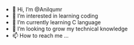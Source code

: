 - 👋 Hi, I’m @Anilqumr
- 👀 I’m interested in learning coding
- 🌱 I’m currently learning C language
- 💞️ I’m looking to grow my technical knowledge
- 📫 How to reach me ...

<!---
Anilqumr/Anilqumr is a ✨ special ✨ repository because its `README.md` (this file) appears on your GitHub profile.
You can click the Preview link to take a look at your changes.
--->
